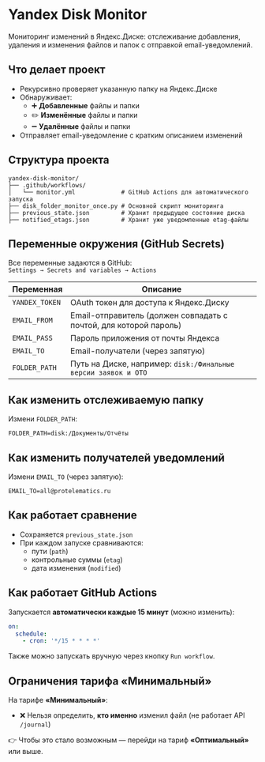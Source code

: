 # Yandex Disk Monitor

Мониторинг изменений в Яндекс.Диске: отслеживание добавления, удаления и изменения файлов и папок с отправкой email-уведомлений.

## Что делает проект

- Рекурсивно проверяет указанную папку на Яндекс.Диске
- Обнаруживает:
  - ➕ **Добавленные** файлы и папки
  - ✏️ **Изменённые** файлы и папки
  - ➖ **Удалённые** файлы и папки
- Отправляет email-уведомление с кратким описанием изменений

## Структура проекта

```
yandex-disk-monitor/
├── .github/workflows/
│   └── monitor.yml             # GitHub Actions для автоматического запуска
├── disk_folder_monitor_once.py # Основной скрипт мониторинга
├── previous_state.json         # Хранит предыдущее состояние диска
├── notified_etags.json         # Хранит уже уведомленные etag-файлы
```
## Переменные окружения (GitHub Secrets)

Все переменные задаются в GitHub:  
`Settings → Secrets and variables → Actions`

| Переменная     | Описание                                                        |
|----------------|-----------------------------------------------------------------|
| `YANDEX_TOKEN` | OAuth токен для доступа к Яндекс.Диску                          |
| `EMAIL_FROM`   | Email-отправитель (должен совпадать с почтой, для которой пароль) |
| `EMAIL_PASS`   | Пароль приложения от почты Яндекса                              |
| `EMAIL_TO`     | Email-получатели (через запятую)                                |
| `FOLDER_PATH`  | Путь на Диске, например: `disk:/Финальные версии заявок и ОТО`  |

## Как изменить отслеживаемую папку

Измени `FOLDER_PATH`:

```env
FOLDER_PATH=disk:/Документы/Отчёты
```

## Как изменить получателей уведомлений

Измени `EMAIL_TO` (через запятую):

```env
EMAIL_TO=all@protelematics.ru
```

## Как работает сравнение

- Сохраняется `previous_state.json`
- При каждом запуске сравниваются:
  - пути (`path`)
  - контрольные суммы (`etag`)
  - дата изменения (`modified`)

## Как работает GitHub Actions

Запускается **автоматически каждые 15 минут** (можно изменить):

```yaml
on:
  schedule:
    - cron: '*/15 * * * *'
```

Также можно запускать вручную через кнопку `Run workflow`.

## Ограничения тарифа «Минимальный»

На тарифе **«Минимальный»**:
- ❌ Нельзя определить, **кто именно** изменил файл (не работает API `/journal`)

👉 Чтобы это стало возможным — перейди на тариф **«Оптимальный»** или выше.
